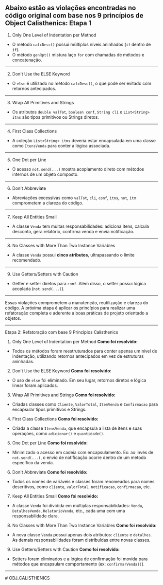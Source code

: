 **Abaixo estão as violações encontradas no código original com base nos 9 princípios de Object Calisthenics:**
Etapa 1
---
1. Only One Level of Indentation per Method
*  O método `calcDesc()` possui múltiplos níveis aninhados (`if` dentro de `if`).
*  O método `genRpt()` mistura laço `for` com chamadas de métodos e concatenação.


---
2. Don't Use the ELSE Keyword
*  O `else` é utilizado no método `calcDesc()`, o que pode ser evitado com retornos antecipados.
---


3. Wrap All Primitives and Strings
*  Os atributos `double valTot`, `boolean conf`, `String cli` e `List<String> itns` são tipos primitivos ou Strings diretos.
---


4. First Class Collections
*  A coleção `List<String> itns` deveria estar encapsulada em uma classe como `ItensVenda` para conter a lógica associada.
---


5. One Dot per Line
*  O acesso `not.send(...)` mostra acoplamento direto com métodos internos de um objeto composto.
---


6. Don't Abbreviate
*  Abreviações excessivas como `valTot`, `cli`, `conf`, `itns`, `not`, `itm` comprometem a clareza do código.
---


7. Keep All Entities Small
*  A classe `Venda` tem muitas responsabilidades: adiciona itens, calcula desconto, gera relatório, confirma venda e envia notificação.
---


8. No Classes with More Than Two Instance Variables
*  A classe `Venda` possui **cinco atributos**, ultrapassando o limite recomendado.
---


9. Use Getters/Setters with Caution
*  Getter e setter diretos para `conf`. Além disso, o setter possui lógica acoplada (`not.send(...)`).
---


Essas violações comprometem a manutenção, reutilização e clareza do código. A próxima etapa é aplicar os princípios para realizar uma refatoração completa e aderente a boas práticas de projeto orientado a objetos.

---
Etapa 2: Refatoração com base 9 Princípios Calisthenics

1. Only One Level of Indentation per Method
**Como foi resolvido:**
* Todos os métodos foram reestruturados para conter apenas um nível de indentação, utilizando retornos antecipados em vez de estruturas aninhadas.
2. Don't Use the ELSE Keyword
**Como foi resolvido:**
* O uso de `else` foi eliminado. Em seu lugar, retornos diretos e lógica linear foram aplicados.
3. Wrap All Primitives and Strings
**Como foi resolvido:**
* Criadas classes como `Cliente`, `ValorTotal`, `ItemVenda` e `Confirmacao` para encapsular tipos primitivos e Strings.
4. First Class Collections
**Como foi resolvido:**
* Criada a classe `ItensVenda`, que encapsula a lista de itens e suas operações, como `adicionar()` e `quantidade()`.
5. One Dot per Line
**Como foi resolvido:**
* Minimizado o acesso em cadeia com encapsulamento. Ex: ao invés de `not.send(...)`, o envio de notificação ocorre dentro de um método específico da venda.
6. Don't Abbreviate
**Como foi resolvido:**
* Todos os nomes de variáveis e classes foram renomeados para nomes descritivos, como `cliente`, `valorTotal`, `notificacao`, `confirmacao`, etc.
7. Keep All Entities Small
**Como foi resolvido:**
* A classe `Venda` foi dividida em múltiplas responsabilidades: `Venda`, `DetalhesVenda`, `RelatorioVenda`, etc., cada uma com uma responsabilidade clara.
8. No Classes with More Than Two Instance Variables
**Como foi resolvido:**
* A nova classe `Venda` possui apenas dois atributos: `cliente` e `detalhes`. As demais responsabilidades foram distribuídas entre novas classes.
9. Use Getters/Setters with Caution
**Como foi resolvido:**
* Setters foram eliminados e a lógica de confirmação foi movida para métodos que encapsulam comportamento (ex: `confirmarVenda()`).
---

#   O B J _ C A L I S T H E N I C S 
 
 
